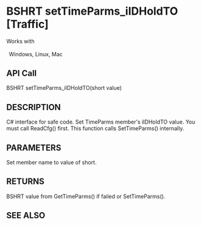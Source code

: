 # BSHRT setTimeParms_iIDHoldTO [Traffic]

Works with <p class="s1" style="padding-top: 2pt;padding-left: 5pt;text-indent: 0pt;text-align: left;"><a name="bookmark459">&zwnj;</a>Windows, Linux, Mac</p>

## API Call
BSHRT setTimeParms_iIDHoldTO(short value)
## DESCRIPTION
C# interface for safe code. Set TimeParms member&#39;s iIDHoldTO value. You must call ReadCfg() first. This function calls SetTimeParms() internally.

## PARAMETERS
Set member name to value of short.

## RETURNS
BSHRT value from GetTimeParms() if failed or SetTimeParms().

## SEE ALSO

